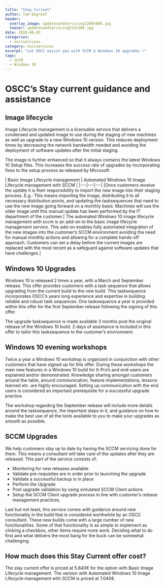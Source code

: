 ```yaml
---
title: "Stay Current"
author: Tom Degreef
header:
  overlay_image: updatesandservicing1280x960.jpg
  teaser: updatesandservicing512x384.jpg
date: 2019-06-03
categories:
  - osccservices
category: osccservices
excerpt: "Let OSCC assist you with SCCM & Windows 10 upgrades !"
tags:
  - SCCM
  - Windows 10
---
```


# OSCC’s Stay current guidance and assistance #
 
## Image lifecycle ##

Image Lifecycle management is a licensable service that delivers a condensed and updated image to use during the staging of new machines as well as upgrade to a new Windows 10 version. This reduces deployment times by decreasing the network bandwidth needed and avoiding the deployment of software updates after the initial staging. 

The image is further enhanced so that it always contains the latest Windows 10 Setup files. This increases the success rate of upgrades by incorporating fixes to the setup process as released by Microsoft.

| Basic Image Lifecycle management | Automated Windows 10 Image Lifecycle management with SCCM |
|---|---|---|
|Once customers receive the update it is their responsibility to import the new image into their staging process. E.g.: This means importing the image, distributing it to all necessary distribution points, and updating the tasksequences that need to use the new image going forward on a monthly basis. Machines will use the older image until this manual update has been performed by the IT department of the customer.| The automated Windows 10 image lifecycle management with sccm is an add-on to the basic image lifecycle management service. This add-on enables fully automated integration of the new images into the customer’s SCCM environment avoiding the need for manual monthly actions and allowing for a complete hands-off approach. Customers can set a delay before the current images are replaced with the most recent as a safeguard against software updates that have challenges.| 

## Windows 10 Upgrades ##

Windows 10 is released 2 times a year, with a March and September release. This offer provides customers with a task sequence that allows upgrading from the current build to the new build. This tasksequence incorporates OSCC’s years long experience and expertise in building reliable and robust task sequences. One tasksequence a year is provided within this offer for the first September release following the signing of this offer.

The upgrade tasksequence is made available 3 months post the original release of the Windows 10 build. 2 days of assistance is included in this offer to tailor this tasksequence to the customer’s environment.

## Windows 10 evening workshops ##

Twice a year a Windows 10 workshop is organized in conjunction with other customers that have signed up for this offer. During these workshops the main new features in a Windows 10 build for It-Pro’s and end-users are explained and/or demonstrated. Knowledge sharing amongst customers around the table, around communication, feature implementations, lessons learned etc. are highly encouraged. Setting up communication with the end users is considered an important prerequisite for a successful upgrade practice.

The workshop regarding the September release will include more details around the tasksequence, the important steps in it, and guidance on how to make the best use of all the tools available to you to make your upgrades as smooth as possible.

## SCCM Upgrades ##

We help customers stay up to date by having the SCCM servicing done for them. This means a consultant will take care of the updates after they are released. This part of the service consists of:

*	Monitoring for new releases available
*	Validate pre-requisites are in order prior to launching the upgrade
*	Validate a successful backup is in place
*	Perform the Upgrade
*	Post upgrade validation by using simulated SCCM Client actions
*	Setup the SCCM Client upgrade process in line with customer’s release management practices.

Last but not least, this service comes with guidance around new functionality in the build that is considered worthwhile by an OSCC consultant. These new builds come with a large number of new functionalities. Some of that functionality is as simple to implement as clicking a checkbox, other items require more work. Deciding what to do first and what delivers the most bang for the buck can be somewhat challenging.

## How much does this Stay Current offer cost? ##
The stay current offer is priced at 5.840€ for the option with Basic Image Lifecycle management. The version with Automated Windows 10 Image Lifecycle management with SCCM is priced at 7.040€.
